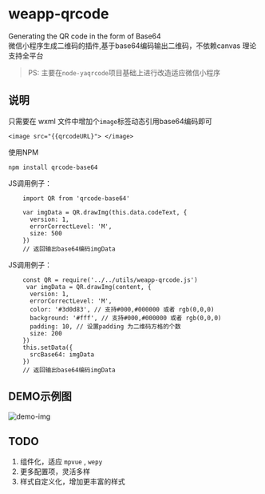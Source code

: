 # weapp-qrcode
Generating the QR code in the form of Base64  
微信小程序生成二维码的插件,基于base64编码输出二维码，不依赖canvas  理论支持全平台
>PS: 主要在`node-yaqrcode`项目基础上进行改造适应微信小程序

## 说明
只需要在 wxml 文件中增加个`image`标签动态引用base64编码即可
```
<image src="{{qrcodeURL}"> </image>
```

使用NPM
```
npm install qrcode-base64
```

JS调用例子：
```
    import QR from 'qrcode-base64'

    var imgData = QR.drawImg(this.data.codeText, {
      version: 1,
      errorCorrectLevel: 'M',
      size: 500
    })
    // 返回输出base64编码imgData

```

JS调用例子：
```
    const QR = require('../../utils/weapp-qrcode.js')
     var imgData = QR.drawImg(content, {
      version: 1,
      errorCorrectLevel: 'M',
      color: '#3d0d83', // 支持#000,#000000 或者 rgb(0,0,0)
      background: '#fff', // 支持#000,#000000 或者 rgb(0,0,0)
      padding: 10, // 设置padding 为二维码方格的个数
      size: 200
    })
    this.setData({
      srcBase64: imgData
    })
    // 返回输出base64编码imgData

```

## DEMO示例图

![demo-img](./demo/demo.png)

## TODO
1. 组件化，适应 `mpvue` , `wepy`
2. 更多配置项，灵活多样
3. 样式自定义化，增加更丰富的样式
